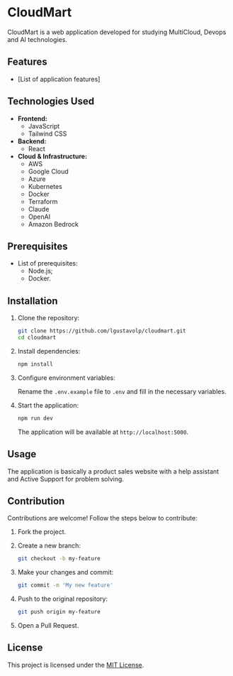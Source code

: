 # CloudMart

CloudMart is a web application developed for studying MultiCloud, Devops and AI technologies.

## Features

- [List of application features]

## Technologies Used

- **Frontend:**
  - JavaScript
  - Tailwind CSS
- **Backend:**
  - React
- **Cloud & Infrastructure:**
  - AWS
  - Google Cloud
  - Azure
  - Kubernetes
  - Docker
  - Terraform
  - Claude
  - OpenAI
  - Amazon Bedrock

## Prerequisites

- List of prerequisites:
  - Node.js;
  - Docker.

## Installation

1. Clone the repository:
   
   ```bash
   git clone https://github.com/lgustavolp/cloudmart.git
   cd cloudmart
   ```

2. Install dependencies:
   
   ```bash
   npm install
   ```

3. Configure environment variables:
   
   Rename the `.env.example` file to `.env` and fill in the necessary variables.

4. Start the application:
   
   ```bash
   npm run dev
   ```

   The application will be available at `http://localhost:5000`.

## Usage

The application is basically a product sales website with a help assistant and Active Support for problem solving.

## Contribution

Contributions are welcome! Follow the steps below to contribute:

1. Fork the project.
2. Create a new branch:
   
   ```bash
   git checkout -b my-feature
   ```

3. Make your changes and commit:
   
   ```bash
   git commit -m 'My new feature'
   ```

4. Push to the original repository:
   
   ```bash
   git push origin my-feature
   ```

5. Open a Pull Request.

## License

This project is licensed under the [MIT License](LICENSE).
